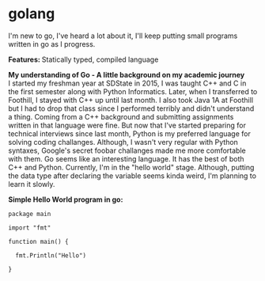 # golang
I'm new to go, I've heard a lot about it, I'll keep putting small programs written in go as I progress.

<b> Features: </b> Statically typed, compiled language

<b> My understanding of Go - A little background on my academic journey</b>
<br>
I started my freshman year at SDState in 2015, I was taught C++ and C in the first semester along with Python Informatics. Later, when I transferred to Foothill, I stayed with C++ up until last month. I also took Java 1A at Foothill but I had to drop that class since I performed terribly and didn't understand a thing. Coming from a C++ background and submitting assignments written in that language were fine. But now that I've started preparing for technical interviews since last month, Python is my preferred language for solving coding challanges. Although, I wasn't very regular with Python syntaxes, Google's secret foobar challanges made me more comfortable with them. Go seems like an interesting language. It has the best of both C++ and Python. Currently, I'm in the "hello world" stage. Although, putting the data type after declaring the variable seems kinda weird, I'm planning to learn it slowly.

<b>Simple Hello World program in go:</b>
<br>

```
package main

import "fmt"

function main() {

  fmt.Println("Hello")

}

```
